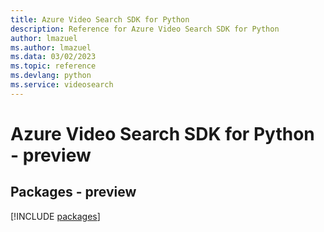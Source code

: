 ```yaml
---
title: Azure Video Search SDK for Python
description: Reference for Azure Video Search SDK for Python
author: lmazuel
ms.author: lmazuel
ms.data: 03/02/2023
ms.topic: reference
ms.devlang: python
ms.service: videosearch
---
```

# Azure Video Search SDK for Python - preview
## Packages - preview
[!INCLUDE [packages](video-search-index.md)]